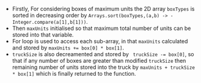 * Firstly, For considering boxes of maximum units the 2D array `boxTypes` is sorted in decreasing order by `Arrays.sort(boxTypes,(a,b) -> -Integer.compare(a[1],b[1]))`.
​
* Then `maxUnits` initialised so that maximum total number of units can be stored into that variable.
​
* For loop is used to access each sub-array, in that `maxUnits` calculated and stored by `maxUnits += box[0] * box[1]`.
​
* `truckSize` is also decreamented and stored by ` truckSize -= box[0]`, so that if any number of boxes are greater than modified `truckSize` then remaining number of units stored into the truck by `maxUnits + truckSize * box[1]` which is finally returned to the function.